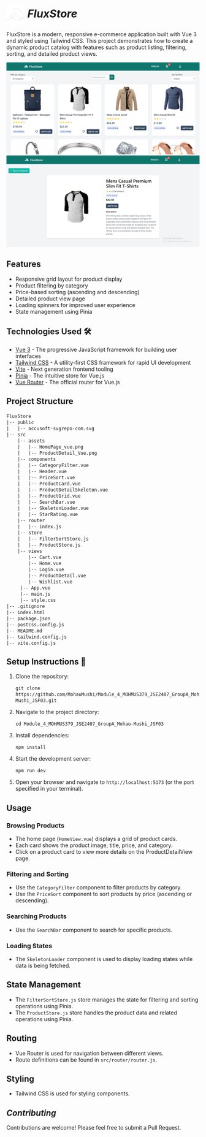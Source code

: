 # <img src="./public/accusoft-svgrepo-com.svg" align="center" height="48" width="48"/> **_FluxStore_**

FluxStore is a modern, responsive e-commerce application built with Vue 3 and styled using Tailwind CSS. This project demonstrates how to create a dynamic product catalog with features such as product listing, filtering, sorting, and detailed product views.

![FluxStore Home Page](./src/assets/HomePage_vue.png)
![FluxStore Product Detail](./src/assets/ProductDetail_Vue.png)

## Features

- Responsive grid layout for product display
- Product filtering by category
- Price-based sorting (ascending and descending)
- Detailed product view page
- Loading spinners for improved user experience
- State management using Pinia

## Technologies Used 🛠️

- [Vue 3](https://v3.vuejs.org/) - The progressive JavaScript framework for building user interfaces
- [Tailwind CSS](https://tailwindcss.com/) - A utility-first CSS framework for rapid UI development
- [Vite](https://vitejs.dev/) - Next generation frontend tooling
- [Pinia](https://pinia.vuejs.org/) - The intuitive store for Vue.js
- [Vue Router](https://router.vuejs.org/) - The official router for Vue.js

## Project Structure

```
FluxStore
|-- public
|   |-- accusoft-svgrepo-com.svg
|-- src
    |-- assets
    |   |-- HomePage_vue.png
    |   |-- ProductDetail_Vue.png
    |-- components
    |   |-- CategoryFilter.vue
    |   |-- Header.vue
    |   |-- PriceSort.vue
    |   |-- ProductCard.vue
    |   |-- ProductDetailSkeleton.vue
    |   |-- ProductGrid.vue
    |   |-- SearchBar.vue
    |   |-- SkeletonLoader.vue
    |   |-- StarRating.vue
    |-- router
    |   |-- index.js
    |-- store
    |   |-- FilterSortStore.js
    |   |-- ProductStore.js
    |-- views
        |-- Cart.vue
        |-- Home.vue
        |-- Login.vue
        |-- ProductDetail.vue
        |-- Wishlist.vue
     |-- App.vue
     |-- main.js
     |-- style.css
|-- .gitignore
|-- index.html
|-- package.json
|-- postcss.config.js
|-- README.md
|-- tailwind.config.js
|-- vite.config.js
```

## Setup Instructions 📃

1. Clone the repository:

   ```
   git clone https://github.com/MohauMushi/Module_4_MOHMUS379_JSE2407_GroupA_Mohau-Mushi_JSF03.git
   ```

2. Navigate to the project directory:

   ```
   cd Module_4_MOHMUS379_JSE2407_GroupA_Mohau-Mushi_JSF03
   ```

3. Install dependencies:

   ```
   npm install
   ```

4. Start the development server:

   ```
   npm run dev
   ```

5. Open your browser and navigate to `http://localhost:5173` (or the port specified in your terminal).

## Usage

### Browsing Products

- The home page (`HomeView.vue`) displays a grid of product cards.
- Each card shows the product image, title, price, and category.
- Click on a product card to view more details on the ProductDetailView page.

### Filtering and Sorting

- Use the `CategoryFilter` component to filter products by category.
- Use the `PriceSort` component to sort products by price (ascending or descending).

### Searching Products

- Use the `SearchBar` component to search for specific products.

### Loading States

- The `SkeletonLoader` component is used to display loading states while data is being fetched.

## State Management

- The `FilterSortStore.js` store manages the state for filtering and sorting operations using Pinia.
- The `ProductStore.js` store handles the product data and related operations using Pinia.

## Routing

- Vue Router is used for navigation between different views.
- Route definitions can be found in `src/router/router.js`.

## Styling

- Tailwind CSS is used for styling components.

## _Contributing_

Contributions are welcome! Please feel free to submit a Pull Request.
